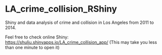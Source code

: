 # LA_crime_collision_RShiny
Shiny and data analysis of crime and collision in Los Angeles from 2011 to 2014.

Feel free to check online Shiny: https://shuliu.shinyapps.io/LA_crime_collision_app/ (This may take you less than one minute to open it)

